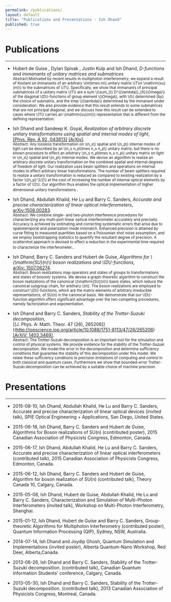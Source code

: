 ```yaml
---
permalink: /publications/
layout: default
title: "Publications and Presentations - Ish Dhand"
published: true
---
```




# Publications
------------------
* Hubert de Guise , Dylan Spivak , Justin Kulp and Ish Dhand, _D-functions and immanants of unitary matrices and submatrices_  
  <small>Abstract:Motivated by recent results in multiphoton interferometry, we expand a result of Kostant on immanants of an arbitrary \\(m\times m\\) unitary matrix \\(T\in \mathrm{su}(m)\\) to the submatrices of \\(T\\). Specifically, we show that immanants of principal submatrices of a unitary matrix \\(T\\) are a sum \\(\sum_{t} D^{(\lambda)}_{tt}(\Omega)\\) of the diagonal \\(D\\)-functions of group element \\(\Omega\\), with \\(t\\) determined {by} the choice of submatrix, and the irrep \\((\lambda)\\) determined by the immanant under consideration. We also provide evidence that this result extends to some submatrices that are not principal diagonal, and we discuss how this result can be extended to cases where \\(T\\) carries an \\(mathrm{su}(m)\\) representation that is different from the defining representation.</small>

* Ish Dhand and Sandeep K. Goyal, _Realization of arbitrary discrete unitary transformations using spatial and internal modes of light_,  
[[Phys. Rev. A 92, 043813]](http://journals.aps.org/pra/abstract/10.1103/PhysRevA.92.043813)  [[ArXiv]](http://arxiv.org/abs/1508.06259).  
<small>Abstract: Any lossless transformation on \\(n_s\\) spatial and \\(n_p\\) internal modes of light can be described by an \\(n_s n_p\times n_s n_p\\) unitary matrix, but there is no known procedure to effect an arbitrary \\(n_s n_p\times n_s n_p\\) unitary matrix on light in \\(n_s\\) spatial and \\(n_p\\) internal modes. We devise an algorithm to realize an arbitrary discrete unitary transformation on the combined spatial and internal degrees of freedom of light. Our realization uses beam splitters and operations on internal modes to effect arbitrary linear transformations. The number of beam splitters required to realize a unitary transformation is reduced as compared to existing realization by a factor \\({n_p}^2/2\\) at the cost of increasing the number of internal optical elements by a factor of \\(2\\). Our algorithm thus enables the optical implementation of higher dimensional unitary transformations.</small>.
  
* Ish Dhand, Abdullah Khalid, He Lu and Barry C. Sanders, _Accurate and precise characterization of linear optical interferometers_,  
[arXiv:1508.00283](http://arxiv.org/abs/1508.00283).  
<small>Abstract: We combine single- and two-photon interference procedures for characterizing any multi-port linear optical interferometer accurately and precisely. Accuracy is achieved by estimating and correcting systematic errors that arise due to spatiotemporal and polarization mode mismatch. Enhanced precision is attained by curve fitting to measured quantities based on a Poissonian shot noise assumption, and we employ bootstrapping statistics to quantify the resultant degree of precision. A scattershot approach is devised to effect a reduction in the experimental time required to characterize the interferometer.</small>.

* Ish Dhand, Barry C. Sanders and Hubert de Guise, _Algorithms for \\(\mathrm{SU}(n)\\) boson realizations and \\(D\\)-functions_,  
[arXiv: 1507.06274](http://arxiv.org/abs/1507.06274).  
<small>Abstract: Boson realizations map operators and states of groups to transformations and states of bosonic systems. We devise a graph-theoretic algorithm to construct the boson realizations of the canonical \\(\mathrm{SU}(n)\\) basis states, which reduce the canonical subgroup chain, for arbitrary \\(n\\). The boson realizations are employed to construct \\(D\\)-functions, which are the matrix elements of arbitrary irreducible representations, of SU(n) in the canonical basis. We demonstrate that our \\(D\\)-function algorithm offers significant advantage over the two competing procedures, namely factorization and exponentiation.</small>
  
* Ish Dhand and Barry C. Sanders, _Stability of the Trotter-Suzuki decomposition_,  
[[J. Phys. A: Math. Theor. 47 (26), 265206]]((http://iopscience.iop.org/article/10.1088/1751-8113/47/26/265206)  [[ArXiV: 1403.3469]](http://arxiv.org/abs/1403.3469).  
<small>Abstract: The Trotter-Suzuki decomposition is an important tool for the simulation and control of physical systems. We provide evidence for the stability of the Trotter-Suzuki decomposition. We model the error in the decomposition and determine sufficiency conditions that guarantee the stability of this decomposition under this model. We relate these sufficiency conditions to precision limitations of computing and control in both classical and quantum cases. Furthermore we show that bounded-error Trotter-Suzuki decomposition can be achieved by a suitable choice of machine precision.</small>



# Presentations
------------------

* 2015-08-10, Ish Dhand, Abdullah Khalid, He Lu and Barry C. Sanders, Accurate and precise characterization of linear optical devices (invited talk), SPIE Optical Engineering + Applications, San Diego, United States. 

* 2015-06-18, Ish Dhand, Barry C. Sanders and Hubert de Guise, Algorithms for Boson realizations of SU(n) (contributed poster), 2015 Canadian Association of Physicists Congress, Edmonton, Canada.

* 2015-06-17, Ish Dhand, Abdullah Khalid, He Lu and Barry C. Sanders, Accurate and precise characterization of linear optical interferometers (contributed talk), 2015 Canadian Association of Physicists Congress, Edmonton, Canada.

* 2015-06-12, Ish Dhand, Barry C. Sanders and Hubert de Guise, Algorithm for boson realization of SU(n) (contributed talk), Theory Canada 10, Calgary, Canada. 

* 2015-05-08, Ish Dhand, Hubert de Guise, Abdullah Khalid, He Lu and Barry C. Sanders, Characterization and Simulation of Multi-Photon Interferometers (invited talk), Workshop on Multi-Photon Interferometry, Shanghai.

* 2015-01-12, Ish Dhand, Hubert de Guise and Barry C. Sanders, Group-theoretic Algorithms for Multiphoton Interferometry (contributed poster), Quantum Information Processing (QIP), Sydney, NSW, Australia. 

* 2014-07-14, Ish Dhand and Joydip Ghosh, Quantum Simulation and Implementations (invited poster), Alberta Quantum-Nano Workshop, Red Deer, Alberta,Canada.

* 2013-06-26, Ish Dhand and Barry C. Sanders, Stability of the Trotter-Suzuki decomposition. (contributed talk), Canadian Quantum Information Students' conference, Calgary, Canada.

* 2013-05-30, Ish Dhand and Barry C. Sanders, Stability of the Trotter-Suzuki decomposition. (contributed talk), 2013 Canadian Association of Physicists Congress, Montreal, Canada.
